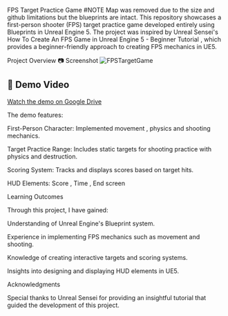 FPS Target Practice Game
#NOTE  Map was removed due to the size and github limitations but the blueprints are intact.
This repository showcases a first-person shooter (FPS) target practice game developed entirely using Blueprints in Unreal Engine 5. The project was inspired by Unreal Sensei's How To Create An FPS Game in Unreal Engine 5 - Beginner Tutorial
, which provides a beginner-friendly approach to creating FPS mechanics in UE5.

Project Overview
📷 Screenshot
![FPSTargetGame](FpsTargetGame/Thumbnail.png)

## 🎥 Demo Video
[Watch the demo on Google Drive](https://drive.google.com/file/d/1x7QWrdwSDPHdde2MZk-avG1aEJ4PTzGJ/view?usp=sharing)

The demo features:

First-Person Character: Implemented movement , physics and shooting mechanics.

Target Practice Range: Includes static targets for shooting practice with physics and destruction.

Scoring System: Tracks and displays scores based on target hits.

HUD Elements: Score , Time , End screen

Learning Outcomes

Through this project, I have gained:

Understanding of Unreal Engine's Blueprint system.

Experience in implementing FPS mechanics such as movement and shooting.

Knowledge of creating interactive targets and scoring systems.

Insights into designing and displaying HUD elements in UE5.

Acknowledgments

Special thanks to Unreal Sensei for providing an insightful tutorial that guided the development of this project.

